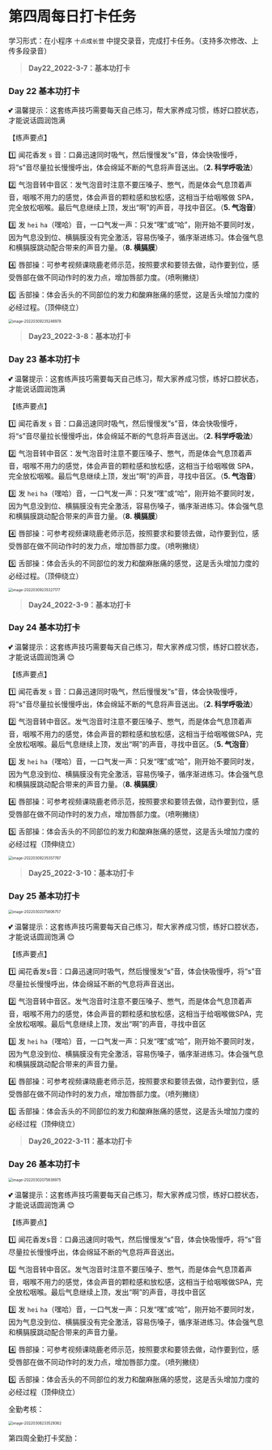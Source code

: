 # 第四周每日打卡任务



学习形式：在小程序 `十点成长营` 中提交录音，完成打卡任务。（支持多次修改、上传多段录音）

> **Day22_2022-3-7：基本功打卡**

### **Day 22 基本功打卡**


:two_hearts: 温馨提示：这套练声技巧需要每天自己练习，帮大家养成习惯，练好口腔状态，才能说话圆润饱满


【练声要点】

:one: 闻花香发 `s` 音：口鼻迅速同时吸气，然后慢慢发“s”音，体会快吸慢呼，将“s”音尽量拉长慢慢呼出，体会绵延不断的气息将声音送出。（**2. 科学呼吸法**）

:two: 气泡音转中音区：发气泡音时注意不要压嗓子、憋气，而是体会气息顶着声音，咽喉不用力的感觉，体会声音的颗粒感和放松感，这相当于给咽喉做 SPA，完全放松咽喉。最后气息继续上顶，发出“啊”的声音，寻找中音区。（**5. 气泡音**）

:three: 发 `hei` `ha`（嘿哈）音，一口气发一声：只发“嘿”或“哈”，刚开始不要同时发，因为气息没到位、横膈膜没有完全激活，容易伤嗓子，循序渐进练习。体会强气息和横膈膜跳动配合带来的声音力量。（**8. 横膈膜**）


:four: 唇部操：可参考视频课晓鹿老师示范，按照要求和要领去做，动作要到位，感受唇部在做不同动作时的发力点，增加唇部力度。（喷咧撇绕）

:five: 舌部操：体会舌头的不同部位的发力和酸麻胀痛的感觉，这是舌头增加力度的必经过程。（顶伸绕立）

<img src="../assets/d22-checkin.png" alt="image-20220309235246978" style="zoom:50%;" />



> **Day23_2022-3-8：基本功打卡**

### **Day 23 基本功打卡**

:two_hearts: 温馨提示：这套练声技巧需要每天自己练习，帮大家养成习惯，练好口腔状态，才能说话圆润饱满


【练声要点】

:one: 闻花香发 `s` 音：口鼻迅速同时吸气，然后慢慢发“s”音，体会快吸慢呼，将“s”音尽量拉长慢慢呼出，体会绵延不断的气息将声音送出。（**2. 科学呼吸法**）

:two: 气泡音转中音区：发气泡音时注意不要压嗓子、憋气，而是体会气息顶着声音，咽喉不用力的感觉，体会声音的颗粒感和放松感，这相当于给咽喉做 SPA，完全放松咽喉。最后气息继续上顶，发出“啊”的声音，寻找中音区。（**5. 气泡音**）

:three: 发 `hei` `ha`（嘿哈）音，一口气发一声：只发“嘿”或“哈”，刚开始不要同时发，因为气息没到位、横膈膜没有完全激活，容易伤嗓子，循序渐进练习。体会强气息和横膈膜跳动配合带来的声音力量。（**8. 横膈膜**）


:four: 唇部操：可参考视频课晓鹿老师示范，按照要求和要领去做，动作要到位，感受唇部在做不同动作时的发力点，增加唇部力度。（喷咧撇绕）

:five: 舌部操：体会舌头的不同部位的发力和酸麻胀痛的感觉，这是舌头增加力度的必经过程。（顶伸绕立）

<img src="../assets/d23-checkin.png" alt="image-20220309235327177" style="zoom:50%;" />



> **Day24_2022-3-9：基本功打卡**

### **Day 24 基本功打卡**

:two_hearts: 温馨提示：这套练声技巧需要每天自己练习，帮大家养成习惯，练好口腔状态，才能说话圆润饱满 :blush:

【练声要点】


:one: 闻花香发 `s` 音：口鼻迅速同时吸气，然后慢慢发“s”音，体会快吸慢呼，将“s”音尽量拉长慢慢呼出，体会绵延不断的气息将声音送出。（**2. 科学呼吸法**）

:two: 气泡音转中音区。发气泡音时注意不要压嗓子、憋气，而是体会气息顶着声音，咽喉不用力的感觉，体会声音的颗粒感和放松感，这相当于给咽喉做SPA，完全放松咽喉。最后气息继续上顶，发出“啊”的声音，寻找中音区。（**5. 气泡音**）

:three: 发 `hei` `ha`（嘿哈）音，一口气发一声：只发“嘿”或“哈”，刚开始不要同时发，因为气息没到位、横膈膜没有完全激活，容易伤嗓子，循序渐进练习。体会强气息和横膈膜跳动配合带来的声音力量。（**8. 横膈膜**）

:four: 唇部操：可参考视频课晓鹿老师示范，按照要求和要领去做，动作要到位，感受唇部在做不同动作时的发力点，增加唇部力度。（喷咧撇绕）

:five: 舌部操：体会舌头的不同部位的发力和酸麻胀痛的感觉，这是舌头增加力度的必经过程（顶伸绕立）

<img src="../assets/d24-checkin.png" alt="image-20220309235357787" style="zoom:50%;" />





> **Day25_2022-3-10：基本功打卡**

### **Day 25 基本功打卡**

<img src="../assets/d25-checkin.png" alt="image-20220302075806757" style="zoom:50%;" />

:two_hearts: 温馨提示：这套练声技巧需要每天自己练习，帮大家养成习惯，练好口腔状态，才能说话圆润饱满 :blush:

【练声要点】

:one: 闻花香发s音：口鼻迅速同时吸气，然后慢慢发“s”音，体会快吸慢呼，将“s”音尽量拉长慢慢呼出，体会绵延不断的气息将声音送出。

:two: 气泡音转中音区。发气泡音时注意不要压嗓子、憋气，而是体会气息顶着声音，咽喉不用力的感觉，体会声音的颗粒感和放松感，这相当于给咽喉做SPA，完全放松咽喉。最后气息继续上顶，发出“啊”的声音，寻找中音区

:three: 发 `hei` `ha`（嘿哈）音，一口气发一声：只发“嘿”或“哈”，刚开始不要同时发，因为气息没到位、横膈膜没有完全激活，容易伤嗓子，循序渐进练习。体会强气息和横膈膜跳动配合带来的声音力量。

:four: 唇部操：可参考视频课晓鹿老师示范，按照要求和要领去做，动作要到位，感受唇部在做不同动作时的发力点，增加唇部力度。（喷列撇绕）

:five: 舌部操：体会舌头的不同部位的发力和酸麻胀痛的感觉，这是舌头增加力度的必经过程（顶伸绕立）



> **Day26_2022-3-11：基本功打卡**

### **Day 26 基本功打卡**

<img src="../assets/d26-checkin.png" alt="image-20220302075838975" style="zoom:50%;" />

:two_hearts: 温馨提示：这套练声技巧需要每天自己练习，帮大家养成习惯，练好口腔状态，才能说话圆润饱满 :blush:

【练声要点】

:one: 闻花香发s音：口鼻迅速同时吸气，然后慢慢发“s”音，体会快吸慢呼，将“s”音尽量拉长慢慢呼出，体会绵延不断的气息将声音送出。

:two: 气泡音转中音区。发气泡音时注意不要压嗓子、憋气，而是体会气息顶着声音，咽喉不用力的感觉，体会声音的颗粒感和放松感，这相当于给咽喉做SPA，完全放松咽喉。最后气息继续上顶，发出“啊”的声音，寻找中音区

:three: 发 `hei` `ha`（嘿哈）音，一口气发一声：只发“嘿”或“哈”，刚开始不要同时发，因为气息没到位、横膈膜没有完全激活，容易伤嗓子，循序渐进练习。体会强气息和横膈膜跳动配合带来的声音力量。

:four: 唇部操：可参考视频课晓鹿老师示范，按照要求和要领去做，动作要到位，感受唇部在做不同动作时的发力点，增加唇部力度。（喷列撇绕）

:five: 舌部操：体会舌头的不同部位的发力和酸麻胀痛的感觉，这是舌头增加力度的必经过程（顶伸绕立）



全勤考核：

<img src="../assets/prize4.png" alt="image-20220306233529362" style="zoom:50%;" />



第四周全勤打卡奖励：

